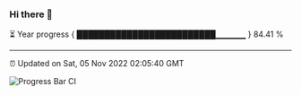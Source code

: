 ### Hi there 👋

⏳ Year progress { █████████████████████████▁▁▁▁▁ } 84.41 %

---

⏰ Updated on Sat, 05 Nov 2022 02:05:40 GMT

![Progress Bar CI](https://github.com/ZhaoGui/ZhaoGui/workflows/Progress%20Bar%20CI/badge.svg)
